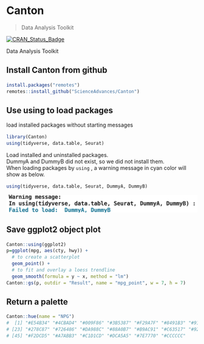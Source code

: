 
# Canton

> Data Analysis Toolkit

<!-- badges: start -->
[![CRAN_Status_Badge](https://www.r-pkg.org/badges/version/using)](https://cran.r-project.org/package=using)
<!-- badges: end -->

Data Analysis Toolkit

## Install Canton from github

``` r
install.packages("remotes")
remotes::install_github("ScienceAdvances/Canton")
```

## Use using to load packages
load installed packages without starting messages

``` r
library(Canton)
using(tidyverse, data.table, Seurat)
```
Load installed and uninstalled packages.   
DummyA and DummyB did not exist, so we did not install them.   
When loading packages by `using` , a warning message in cyan color will show as below.

``` r
using(tidyverse, data.table, Seurat, DummyA, DummyB)
```

![](image.png)

## Save ggplot2 object plot
``` r
Canton::using(ggplot2)
p=ggplot(mpg, aes(cty, hwy)) +
  # to create a scatterplot
  geom_point() +
  # to fit and overlay a loess trendline
  geom_smooth(formula = y ~ x, method = "lm")
Canton::gs(p, outdir = "Result", name = "mpg_point", w = 7, h = 7)
```

## Return a palette
``` r
Canton::hue(name = "NPG")
#  [1] "#E54B34" "#4CBAD4" "#009F86" "#3B5387" "#F29A7F" "#8491B3" "#91D1C1" "#DC0000" "#7E6047" "#CCCCCC" "#BC8B83" "#33ADAD" "#347988" "#9F7685" "#C1969A" "#8BB0BB" "#CE8662" "#B04929" "#A59487" "#E3907E" "#D46F5B" "#41B4C1"
# [23] "#278C87" "#726486" "#DA988C" "#88A0B7" "#B9AC91" "#C63517" "#927A66" "#DBAEA4" "#97A4AB" "#21A69A" "#3A6688" "#C98882" "#A593A7" "#8EC0BE" "#D85935" "#985738" "#B9AFA9" "#E67059" "#E5BFB9" "#B2CED4" "#779F99" "#747A87"
# [45] "#F2DCD5" "#A7ABB3" "#C1D1CD" "#DCA5A5" "#7E7770" "#CCCCCC"
```